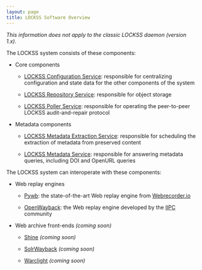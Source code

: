 ```yaml
---
layout: page
title: LOCKSS Software Overview
---
```


*This information does not apply to the classic LOCKSS daemon (version 1.x).*

The LOCKSS system consists of these components:

*   Core components

    *   [LOCKSS Configuration Service](https://github.com/lockss/laaws-configservice): responsible for centralizing configuration and state data for the other components of the system

    *   [LOCKSS Repository Service](https://github.com/lockss/laaws-repository-service): responsible for object storage

    *   [LOCKSS Poller Service](https://github.com/lockss/laaws-poller): responsible for operating the peer-to-peer LOCKSS audit-and-repair protocol

*   Metadata components

    *   [LOCKSS Metadata Extraction Service](https://github.com/lockss/laaws-metadataextractor): responsible for scheduling the extraction of metadata from preserved content

    *   [LOCKSS Metadata Service](https:/github.com/lockss/laaws-metadataservice): responsible for answering metadata queries, including DOI and OpenURL queries

The LOCKSS system can interoperate with these components:

*   Web replay engines

    *   [Pywb](https://github.com/webrecorder/pywb): the state-of-the-art Web replay engine from [Webrecorder.io](https://webrecorder.io/)

    *   [OpenWayback](https://github.com/iipc/openwayback): the Web replay engine developed by the [IIPC](http://netpreserve.org/) community

*   Web archive front-ends *(coming soon)*

    *   [Shine](https://github.com/ukwa/shine) *(coming soon)*

    *   [SolrWayback](https://github.com/netarchivesuite/solrwayback) *(coming soon)*

    *   [Warclight](https://github.com/archivesunleashed/warclight) *(coming soon)*

